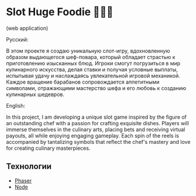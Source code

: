 # Slot Huge Foodie 🍓🥩🥞
(web application)

Русский:

В этом проекте я создаю уникальную слот-игру, вдохновленную образом выдающегося шеф-повара, который обладает страстью к приготовлению изысканных блюд. Игроки смогут погрузиться в мир кулинарного искусства, делая ставки и получая условные выплаты, испытывая удачу и наслаждаясь увлекательной игровой механикой. Каждое вращение барабанов сопровождается аппетитными символами, отражающими мастерство шефа и его любовь к созданию кулинарных шедевров.

English:

In this project, I am developing a unique slot game inspired by the figure of an outstanding chef with a passion for crafting exquisite dishes. Players will immerse themselves in the culinary arts, placing bets and receiving virtual payouts, all while enjoying engaging gameplay. Each spin of the reels is accompanied by tantalizing symbols that reflect the chef's mastery and love for creating culinary masterpieces.

## Технологии
- [Phaser](https://phaser.io/)
- [Node](https://nodejs.org/)
